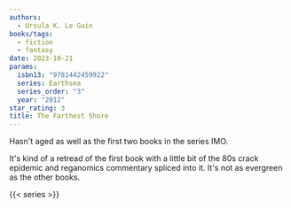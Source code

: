 ```yaml
---
authors:
  - Ursula K. Le Guin
books/tags:
  - fiction
  - fantasy
date: 2023-10-21
params:
  isbn13: "9781442459922"
  series: Earthsea
  series_order: "3"
  year: "2012"
star_rating: 3
title: The Farthest Shore
---
```


Hasn't aged as well as the first two books in the series IMO.

It's kind of a retread of the first book with a little bit of the 80s crack epidemic and reganomics commentary spliced into it. It's not as evergreen as the other books.

<!--more-->

{{< series >}}
